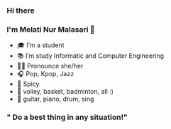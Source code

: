 ### Hi there
### I'm Melati Nur Malasari 👋




- 🎓 I’m a student
- 📚 I’m study Informatic and Computer Engineering
- 👩🏻 Pronounce she/her
- 🎧 Pop, Kpop, Jazz
- 🍱 Spicy
- 👟 volley, basket, badminton, all :)
- 🎸 guitar, piano, drum, sing




### " Do a best thing in any situation!"

